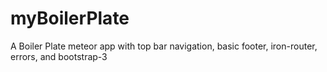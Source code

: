 myBoilerPlate
=============

A Boiler Plate meteor app with top bar navigation, basic footer, iron-router, errors, and bootstrap-3
